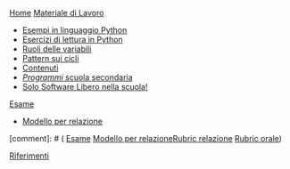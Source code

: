 [Home](index.md)
[Materiale di Lavoro]()

* [Esempi in linguaggio Python](esempi/esempi_python.md)
* [Esercizi di lettura in Python](esempi/lettura_python.md)
* [Ruoli delle variabili](pages/ruoli_variabili.md)
* [Pattern sui cicli](pages/pattern_cicli.md)
* [Contenuti](pages/contenuti.md)
* [*Programmi* scuola secondaria](pages/programmi.md)
* [Solo Software Libero nella scuola!](pages/libreswatschool.md)

[Esame]() 

* [Modello per relazione](https://github.com/CSEd-unibo/CSEd-unibo.github.io/blob/master/modello_esame.md)

[comment]: # ( [Esame]() [Modello per relazione](https://github.com/CSEd-unibo/CSEd-unibo.github.io/blob/master/modello_esame.md)[Rubric relazione](pages/rubric_relazione.md) [Rubric orale](pages/rubric_orale.md))

[Riferimenti](pages/riferimenti.md)
